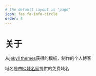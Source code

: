 ```yaml
---
# the default layout is 'page'
icon: fas fa-info-circle
order: 4
---
```


# 关于

从[jekyll themes](http://jekyllthemes.org/)获得的模板，制作的个人博客

域名是由[IO域名网](nic.ioflying.com)提供的免费域名

